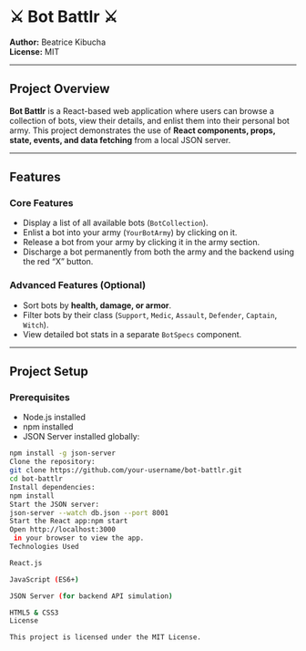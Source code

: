 # ⚔️ Bot Battlr ⚔️

**Author:** Beatrice Kibucha  
**License:** MIT  

---

## **Project Overview**

**Bot Battlr** is a React-based web application where users can browse a collection of bots, view their details, and enlist them into their personal bot army. This project demonstrates the use of **React components, props, state, events, and data fetching** from a local JSON server.

---

## **Features**

### Core Features
- Display a list of all available bots (`BotCollection`).  
- Enlist a bot into your army (`YourBotArmy`) by clicking on it.  
- Release a bot from your army by clicking it in the army section.  
- Discharge a bot permanently from both the army and the backend using the red “X” button.  

### Advanced Features (Optional)
- Sort bots by **health, damage, or armor**.  
- Filter bots by their class (`Support`, `Medic`, `Assault`, `Defender`, `Captain`, `Witch`).  
- View detailed bot stats in a separate `BotSpecs` component.  

---

## **Project Setup**

### Prerequisites
- Node.js installed
- npm installed
- JSON Server installed globally:  
```bash
npm install -g json-server
Clone the repository:
git clone https://github.com/your-username/bot-battlr.git
cd bot-battlr
Install dependencies:
npm install
Start the JSON server:
json-server --watch db.json --port 8001
Start the React app:npm start
Open http://localhost:3000
 in your browser to view the app.
Technologies Used

React.js

JavaScript (ES6+)

JSON Server (for backend API simulation)

HTML5 & CSS3
License

This project is licensed under the MIT License.
